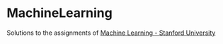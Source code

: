 # MachineLearning
Solutions to the assignments of [Machine Learning - Stanford University](https://www.coursera.org/learn/machine-learning)
